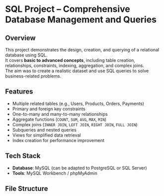 # SQL Project – Comprehensive Database Management and Queries

## Overview
This project demonstrates the design, creation, and querying of a relational database using SQL.  
It covers **basic to advanced concepts**, including table creation, relationships, constraints, indexing, aggregation, and complex joins.  
The aim was to create a realistic dataset and use SQL queries to solve business-related problems.

## Features
- Multiple related tables (e.g., Users, Products, Orders, Payments)
- Primary and foreign key constraints
- One-to-many and many-to-many relationships
- Aggregate functions (`COUNT`, `SUM`, `AVG`, `MAX`, `MIN`)
- Complex joins (`INNER JOIN`, `LEFT JOIN`, `RIGHT JOIN`, `FULL JOIN`)
- Subqueries and nested queries
- Views for simplified data retrieval
- Index creation for performance improvement

## Tech Stack
- **Database**: MySQL (can be adapted to PostgreSQL or SQL Server)
- **Tools**: MySQL Workbench / phpMyAdmin

## File Structure
